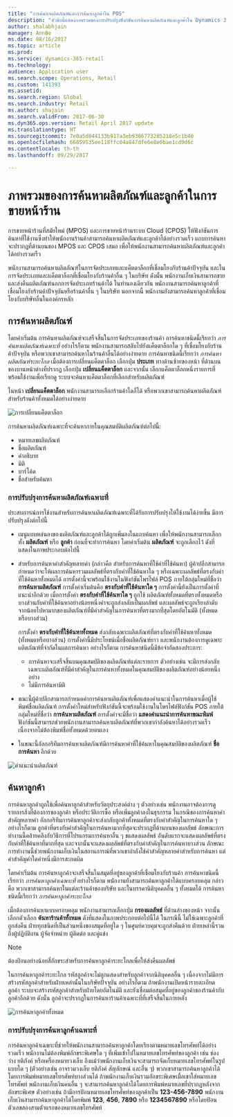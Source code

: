 ```yaml
---
title: "การค้นหาผลิตภัณฑ์และการค้นหาลูกค้าใน POS"
description: "หัวข้อนี้แสดงภาพรวมของการปรับปรุงฟังก์ชันการค้นหาผลิตภัณฑ์และลูกค้าใน Dynamics 365 for Retail"
author: shalabhjain
manager: AnnBe
ms.date: 08/16/2017
ms.topic: article
ms.prod: 
ms.service: dynamics-365-retail
ms.technology: 
audience: Application user
ms.search.scope: Operations, Retail
ms.custom: 141393
ms.assetid: 
ms.search.region: Global
ms.search.industry: Retail
ms.author: shajain
ms.search.validFrom: 2017-06-30
ms.dyn365.ops.version: Retail April 2017 update
ms.translationtype: HT
ms.sourcegitcommit: 7e0a5d044133b917a3eb9386773205218e5c1b40
ms.openlocfilehash: 66859535ee118ffc04a847dfe6e8e0bae1cd9d6c
ms.contentlocale: th-th
ms.lasthandoff: 09/29/2017

---
```


# <a name="overview-of-product-and-customer-search-in-point-of-sale"></a>ภาพรวมของการค้นหาผลิตภัณฑ์และลูกค้าในการขายหน้าร้าน

การขายหน้าร้านที่สมัยใหม่ (MPOS) และการขายหน้าร้านระบบ Cloud (CPOS) ให้ฟังก์ชันการค้นหาที่ใช้งานซึ่งทำให้พนักงานร้านค้าสามารถค้นหาผลิตภัณฑ์และลูกค้าได้อย่างรวดเร็ว แถบการค้นหาจะปรากฏที่ด้านบนของ MPOS และ CPOS เสมอ เพื่อให้พนักงานสามารถค้นหาผลิตภัณฑ์และลูกค้าได้อย่างรวดเร็ว

พนักงานสามารถค้นหาผลิตภัณฑ์ในการจัดประเภทและแค็ตตาล็อกที่เชื่อมโยงกับร้านค้าปัจจุบัน และในการจัดประเภทและแค็ตตาล็อกที่เชื่อมโยงกับร้านค้าอื่น ๆ ในบริษัท ดังนั้น พนักงานเก็บเงินสามารถขายและส่งคืนผลิตภัณฑ์นอกการจัดประเภทร้านค้าได้ ในทำนองเดียวกัน พนักงานสามารถค้นหาลูกค้าที่เชื่อมโยงกับร้านค้าปัจจุบันหรือร้านค้าอื่น ๆ ในบริษัท นอกจากนี้ พนักงานยังสามารถค้นหาลูกค้าที่เชื่อมโยงกับบริษัทอื่นในองค์กรหลัก

## <a name="product-search"></a>การค้นหาผลิตภัณฑ์ 

โดยค่าเริ่มต้น การค้นหาผลิตภัณฑ์จะเสร็จสิ้นในการจัดประเภทของร้านค้า การค้นหาชนิดนี้เรียกว่า *การค้นหาผลิตภัณฑ์เฉพาะที่* อย่างไรก็ตาม พนักงานสามารถสลับไปยังแค็ตตาล็อกใด ๆ ที่เชื่อมโยงกับร้านค้าปัจจุบัน หรือพวกเขาสามารถค้นหาในร้านค้าอื่นได้อย่างง่ายดาย การค้นหาชนิดนี้เรียกว่า *การค้นหาผลิตภัณฑ์ระยะไกล* เมื่อต้องการเปลี่ยนแค็ตตาล็อก เลือกปุ่ม **ประเภท** ทางด้านซ้ายของหน้า ที่ด้านบนของบานหน้าต่างที่ปรากฏ เลือกปุ่ม **เปลี่ยนแค็ตตาล็อก** และจากนั้น เลือกแค็ตตาล็อกหนึ่งรายการที่พร้อมใช้งานเพื่อเรียกดู ระบบจะค้นหาแค็ตตาล็อกที่เลือกสำหรับผลิตภัณฑ์

ในหน้า **เปลี่ยนแค็ตตาล็อก** พนักงานสามารถเลือกร้านค้าใดก็ได้ หรือพวกเขาสามารถค้นหาผลิตภัณฑ์สำหรับร้านค้าทั้งหมดได้อย่างง่ายดาย

![การเปลี่ยนแค็ตตาล็อก](./media/Changecatalog.png "การเปลี่ยนแค็ตตาล็อก")
 
การค้นหาผลิตภัณฑ์เฉพาะที่จะค้นหาภายในคุณสมบัติผลิตภัณฑ์ต่อไปนี้:

- หมายเลขผลิตภัณฑ์
- ชื่อผลิตภัณฑ์
- คำอธิบาย
- มิติ
- บาร์โค้ด
- ชื่อสำหรับค้นหา

### <a name="enhancements-to-local-product-searches"></a>การปรับปรุงการค้นหาผลิตภัณฑ์เฉพาะที่

ประสบการณ์การใช้งานสำหรับการค้นหาผลิตภัณฑ์เฉพาะที่ได้รับการปรับปรุงให้ใช้งานได้ง่ายขึ้น มีการปรับปรุงดังต่อไปนี้

- เมนูแบบหล่นลงของผลิตภัณฑ์และลูกค้าได้ถูกเพิ่มลงในแถบค้นหา เพื่อให้พนักงานสามารถเลือกทั้ง **ผลิตภัณฑ์** หรือ **ลูกค้า** ก่อนที่จะทำการค้นหา โดยค่าเริ่มต้น **ผลิตภัณฑ์** จะถูกเลือกไว้ ดังที่แสดงในภาพประกอบต่อไปนี้
- สำหรับการค้นหาคำสำคัญหลายคำ (กล่าวคือ สำหรับการค้นหาที่ใช้คำที่ใช้ค้นหา) ผู้ค้าปลีกสามารถกำหนดว่าจะให้ผลการค้นหารวมผลลัพธ์ที่ตรงกับคำที่ใช้ค้นหาใด ๆ หรือเฉพาะผลลัพธ์ที่ตรงกับคำที่ใช้ค้นหาทั้งหมดได้ การตั้งค่านี้จะพร้อมใช้งานในฟังก์ชันโพรไฟล์ POS ภายใต้กลุ่มใหม่ที่ชื่อว่า **การค้นหาผลิตภัณฑ์** การตั้งค่าเริ่มต้นคือ **ตรงกับคำที่ใช้ค้นหาใด ๆ** การตั้งค่านี้ยังเป็นการตั้งค่าที่แนะนำอีกด้วย เมื่อการตั้งค่า **ตรงกับคำที่ใช้ค้นหาใด ๆ** ถูกใช้ ผลิตภัณฑ์ทั้งหมดที่ตรงทั้งหมดหรือบางส่วนกับคำที่ใช้ค้นหาอย่างน้อยหนึ่งคำจะถูกส่งกลับเป็นผลลัพธ์ และผลลัพธ์จะถูกเรียงลำดับจากน้อยไปหามากของผลิตภัณฑ์ที่มีคำสำคัญในการค้นหาที่ตรงมากที่สุดโดยอัตโนมัติ (ทั้งหมดหรือบางส่วน)

    การตั้งค่า **ตรงกับคำที่ใช้ค้นหาทั้งหมด** ส่งกลับเฉพาะผลิตภัณฑ์ที่ตรงกับคำที่ใช้ค้นหาทั้งหมด (ทั้งหมดหรือบางส่วน) การตั้งค่านี้มีประโยชน์เมื่อชื่อผลิตภัณฑ์ยาว และพนักงานต้องการดูเฉพาะผลิตภัณฑ์ที่จำกัดในผลการค้นหา อย่างไรก็ตาม การค้นหาชนิดนี้มีข้อจำกัดสองประการ:

    - การค้นหาจะเสร็จสิ้นบนคุณสมบัติของผลิตภัณฑ์แต่ละรายการ ตัวอย่างเช่น จะมีการส่งกลับเฉพาะผลิตภัณฑ์ที่มีคำสำคัญในการค้นหาทั้งหมดในคุณสมบัติของผลิตภัณฑ์อย่างน้อยหนึ่งอย่าง
    - ไม่มีการค้นหามิติ

- ขณะนี้ผู้ค้าปลีกสามารถกำหนดค่าการค้นหาผลิตภัณฑ์เพื่อแสดงคำแนะนำในการค้นหาเมื่อผู้ใช้พิมพ์ชื่อผลิตภัณฑ์ การตั้งค่าใหม่สำหรับฟังก์ชันนี้จะพร้อมใช้งานในโพรไฟล์ฟังก์ชัน POS ภายใต้กลุ่มใหม่ที่ชื่อว่า **การค้นหาผลิตภัณฑ์** การตั้งค่าจะมีชื่อว่า **แสดงคำแนะนำการค้นหาขณะพิมพ์** ฟังก์ชันนี้สามารถช่วยพนักงานสามารถค้นหาผลิตภัณฑ์ที่พวกเขากำลังค้นหาได้อย่างรวดเร็ว เนื่องจากไม่ต้องพิมพ์ชื่อทั้งหมดด้วยตนเอง
- ในขณะนี้อัลกอริทึมการค้นหาผลิตภัณฑ์มีการค้นหาคำที่ใช้ค้นหาในคุณสมบัติของผลิตภัณฑ์ **ชื่อการค้นหา** อีกด้วย

![คำแนะนำผลิตภัณฑ์](./media/Productsuggestions.png "คำแนะนำผลิตภัณฑ์")

## <a name="customer-search"></a>ค้นหาลูกค้า

การค้นหาลูกค้าถูกใช้เพื่อค้นหาลูกค้าสำหรับวัตถุประสงค์ต่าง ๆ ตัวอย่างเช่น พนักงานอาจต้องการดูรายการสิ่งที่ต้องการของลูกค้า หรือประวัติการซื้อ หรือเพิ่มลูกค้าลงในธุรกรรม ในกรณีของการค้นหาคำสำคัญหลายคำ อัลกอริทึมการค้นหาลูกค้าจะส่งกลับลูกค้าทั้งหมดที่ตรงกับคำสำคัญในการค้นหาใด ๆ อย่างไรก็ตาม ลูกค้าที่ตรงกับคำสำคัญในการค้นหามากที่สุดจะปรากฏที่ด้านบนของผลลัพธ์ ลักษณะการทำงานนี้คล้ายคลึงกับวิธีการที่โปรแกรมการค้นหาอื่น ๆ ชแสดงผลลัพธ์ อันดับแรกจะแสดงผลลัพธ์ที่ตรงกับคำที่ใช้ค้นหาที่มากที่สุด และจากนั้นจะแสดงผลลัพธ์ที่ตรงกับคำสำคัญในการค้นหาบางส่วน ลักษณะการทำงานนี้ช่วยพนักงานเก็บเงินในสถานการณ์ที่พวกเขากำลังใช้คำสำคัญหลายคำสำหรับการค้นหา แต่คำสำคัญคำใดคำหนึ่งมีการสะกดผิด

โดยค่าเริ่มต้น การค้นหาลูกค้าจะเสร็จสิ้นในสมุดที่อยู่ของลูกค้าที่เชื่อมโยงกับร้านค้า การค้นหาชนิดนี้เรียกว่า *การค้นหาลูกค้าเฉพาะที่* อย่างไรก็ตาม พนักงานยังสามารถค้นหาลูกค้าได้แบบครอบคลุม กล่าวคือ พวกเขาสามารถค้นหาในแต่ละร้านค้าของบริษัท และในบรรดานิติบุคคลอื่น ๆ ทั้งหมดได้ การค้นหาชนิดนี้เรียกว่า *การค้นหาลูกค้าระยะไกล*

เมื่อต้องการค้นหาแบบครอบคลุม พนักงานสามารถเลือกปุ่ม **กรองผลลัพธ์** ที่ด้านล่างของหน้า จากนั้นเลือกตัวเลือก **ค้นหาร้านค้าทั้งหมด** ดังที่แสดงในภาพประกอบต่อไปนี้ได้ ในกรณีนี้ ไม่ใช่เฉพาะลูกค้าที่ถูกส่งคืน ฝ่ายทุกชนิดที่เป็นส่วนหนึ่งของสมุดที่อยู่ใด ๆ ในศูนย์ควบคุมจะถูกส่งคืนด้วย ฝ่ายเหล่านี้รวมถึงผู้ปฏิบัติงาน ผู้จัดจำหน่าย ผู้ติดต่อ และคู่แข่ง

> [!NOTE]
> ต้องป้อนอย่างน้อยสี่อักขระสำหรับการค้นหาลูกค้าระยะไกลเพื่อให้ส่งคืนผลลัพธ์

ในการค้นหาลูกค้าระยะไกล รหัสลูกค้าจะไม่ถูกแสดงสำหรับลูกค้าจากนิติบุคคลอื่น ๆ เนื่องจากไม่มีการสร้างรหัสลูกค้าสำหรับฝ่ายเหล่านั้นในบริษัทปัจจุบัน อย่างไรก็ตาม ถ้าพนักงานเปิดหน้ารายละเอียดลูกค้า ระบบจะสร้างรหัสลูกค้าสำหรับฝ่ายโดยอัตโนมัติ และยังเชื่อมต่อสมุดที่อยู่ของลูกค้าของร้านค้ากับลูกค้าอีกด้วย ดังนั้น ลูกค้าจะปรากฏในการค้นหาร้านค้าเฉพาะที่ที่เสร็จสิ้นในภายหลัง

![การค้นหาลูกค้าทั้งหมด](./media/Globalcustomersearch.png "การค้นหาลูกค้าทั้งหมด")

### <a name="enhancements-to-local-customer-searches"></a>การปรับปรุงการค้นหาลูกค้าเฉพาะที่

การค้นหาลูกค้าเฉพาะที่ช่วยให้พนักงานสามารถค้นหาลูกค้าโดยเรียงตามหมายเลขโทรศัพท์ได้อย่างรวดเร็ว พนักงานไม่ต้องพิมพ์อักขระพิเศษใด ๆ ที่เพิ่มเข้าไปในหมายเลขโทรศัพท์ของลูกค้า เช่น ช่องว่าง ยติภังค์ หรือเครื่องหมายวงเล็บ ถึงแม้ว่าพนักงานเก็บเงินจะสามารถจัดเก็บหมายเลขโทรศัพท์ในรูปแบบใด ๆ (ตัวอย่างเช่น อาจรวมวงเล็บ ยติภังค์ สัญลักษณ์ และอื่น ๆ) พวกเขาสามารถค้นหาลูกค้าได้โดยการพิมพ์หมายเลขโทรศัพท์บางส่วนได้ ถ้าพนักงานเก็บเงินรวมอักขระพิเศษเมื่อเขาใส่หมายเลขโทรศัพท์ พนักงานเก็บเงินคนอื่น ๆ จะสามารถค้นหาลูกค้าได้โดยการพิมพ์หมายเลขที่ปรากฏหลังจากอักขระพิเศษ ตัวอย่างเช่น ถ้ามีการป้อนหมายเลขโทรศัพท์ของลูกค้าเป็น **123-456-7890** พนักงานเก็บเงินสามารถค้นหาลูกค้าได้โดยพิมพ์ **123**, **456**, **7890** หรือ **1234567890** หรือโดยป้อนตัวเลขสองสามตัวแรกของหมายเลขโทรศัพท์

